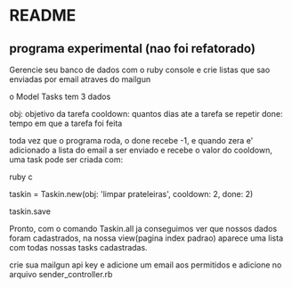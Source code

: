 # README
## programa experimental (nao foi refatorado)
Gerencie seu banco de dados com o ruby console e crie listas que sao enviadas por email atraves do mailgun

o Model Tasks tem 3 dados

obj: objetivo da tarefa
cooldown: quantos dias ate a tarefa se repetir
done: tempo em que a tarefa foi feita

toda vez que o programa roda, o done recebe -1, e quando zera e' adicionado a lista do email a ser enviado e recebe o valor do cooldown, uma task pode ser criada com:

ruby c

taskin = Taskin.new(obj: 'limpar prateleiras', cooldown: 2, done: 2)

taskin.save

Pronto, com o comando Taskin.all ja conseguimos ver que nossos dados foram cadastrados, na nossa view(pagina index padrao) aparece uma lista com todas nossas tasks cadastradas.

crie sua mailgun api key e adicione um email aos permitidos e adicione no arquivo sender_controller.rb
